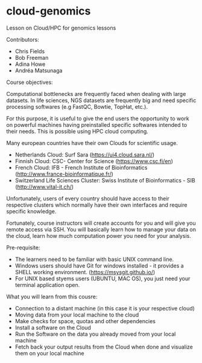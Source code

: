 # cloud-genomics
Lesson on Cloud/HPC for genomics lessons

Contributors:
* Chris Fields
* Bob Freeman
* Adina Howe
* Andréa Matsunaga

Course objectives:

Computational bottlenecks are frequently faced when dealing with large datasets. In life sciences, NGS datasets are frequently big and need specific processing softwares (e.g FastQC, Bowtie, TopHat, etc.).

For this purpose, it is useful to give the end users the opportunity to work on powerful machines having preinstalled specific softwares intended to their needs. This is possible using HPC cloud computing.

Many european countries have their own Clouds for scientific usage.

* Netherlands Cloud: Surf Sara (https://ui4.cloud.sara.nl/)
* Finnish Cloud: CSC- Center for Science (https://www.csc.fi/en)
* French Cloud: IFB - French Institute of Bioinformatics (http://www.france-bioinformatique.fr/)
* Switzerland Life Sciences Cluster: Swiss Institute of Bioinformatics - SIB (http://www.vital-it.ch/)

Unfortunately, users of every country should have access to their respective clusters which normally have their own interfaces and require specific knowledge.

Fortunately, course instructors will create accounts for you and will give you remote access via SSH.
You will basically learn how to manage your data on the cloud, learn how much computation power you need for your analysis.

Pre-requisite:

* The learners need to be familiar with basic UNIX command line.
* Windows users should have Git for windows installed - it provides a SHELL working environment. (https://msysgit.github.io/)
* For UNIX based styems users (UBUNTU, MAC OS), you just need your terminal application open.

What you will learn from this cousre:

* Connection to a distant machine (in this case it is your respective cloud)
* Moving data from your local machine to the cloud
* Make checks for space, quotas and other dependencies
* Install a software on the Cloud
* Run the Software on the data you already moved from your local machine
* Fetch back your output results from the Cloud when done and visualize them on your local machine




